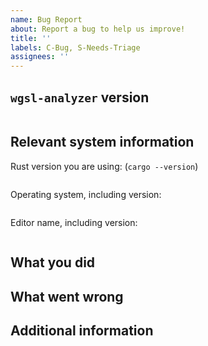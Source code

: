 ```yaml
---
name: Bug Report
about: Report a bug to help us improve!
title: ''
labels: C-Bug, S-Needs-Triage
assignees: ''
---
```


## `wgsl-analyzer` version

<!-- The release number or commit hash of the version you are using. -->
```text

```

## Relevant system information

<!-- This section is optional. Remove it if you know that the problem is not platform dependent. -->

Rust version you are using: (`cargo --version`)

```text

```

Operating system, including version:

```text

```

Editor name, including version:

```text

```

## What you did

<!-- Describe how you arrived at the problem. If you can, consider providing a code snippet or link. -->

## What went wrong

<!-- 
If it is not clear, break this out into:

- what were you expecting?
- what actually happened?
 -->

## Additional information

<!-- 
Other information that can be used to further reproduce or isolate the problem.
This commonly includes:

- screenshots
- logs
- theories about what might be going wrong
- workarounds that you used
- links to related bugs, PRs, or discussions
-->
